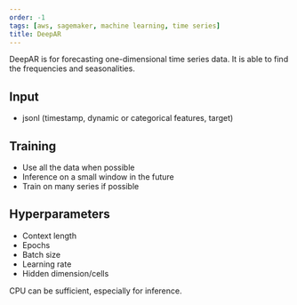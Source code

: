 ```yaml
---
order: -1
tags: [aws, sagemaker, machine learning, time series]
title: DeepAR
---
```


DeepAR is for forecasting one-dimensional time series data. It is able to find the frequencies and seasonalities.

## Input

- jsonl (timestamp, dynamic or categorical features, target)

## Training

- Use all the data when possible
- Inference on a small window in the future
- Train on many series if possible

## Hyperparameters

- Context length
- Epochs
- Batch size
- Learning rate
- Hidden dimension/cells

CPU can be sufficient, especially for inference.